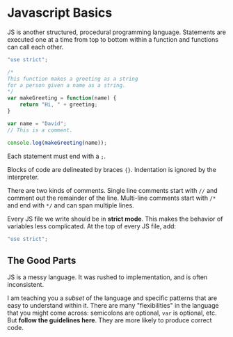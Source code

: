 # Javascript Basics
JS is another structured, procedural programming language.
Statements are executed one at a time from top to bottom within a function and functions can call each other.

```js
"use strict";

/*
This function makes a greeting as a string
for a person given a name as a string.
*/
var makeGreeting = function(name) {
    return "Hi, " + greeting;
}

var name = "David";
// This is a comment.

console.log(makeGreeting(name));
```

Each statement must end with a `;`.

Blocks of code are delineated by braces `{}`.
Indentation is ignored by the interpreter.

There are two kinds of comments.
Single line comments start with `//` and comment out the remainder of the line.
Multi-line comments start with `/*` and end with `*/` and can span multiple lines.

Every JS file we write should be in **strict mode**.
This makes the behavior of variables less complicated.
At the top of every JS file, add:
```js
"use strict";
```

## The Good Parts
JS is a messy language.
It was rushed to implementation, and is often inconsistent.

I am teaching you a _subset_ of the language and specific patterns that are easy to understand within it.
There are many "flexibilities" in the language that you might come across: semicolons are optional, `var` is optional, etc.
But **follow the guidelines here**.
They are more likely to produce correct code.
